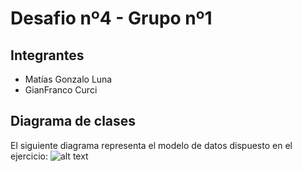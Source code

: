 # Desafio nº4 - Grupo nº1
## Integrantes
* Matías Gonzalo Luna
* GianFranco Curci

## Diagrama de clases
El siguiente diagrama representa el modelo de datos dispuesto en el ejercicio:
![alt text](https://i.imgur.com/AG7g3Dj.jpg)
